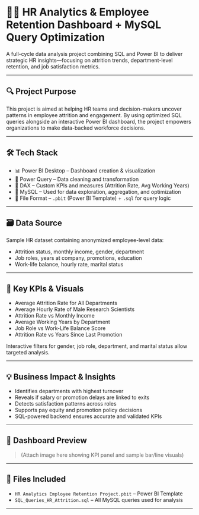 
# 🧑‍💼 HR Analytics & Employee Retention Dashboard + MySQL Query Optimization

A full-cycle data analysis project combining SQL and Power BI to deliver strategic HR insights—focusing on attrition trends, department-level retention, and job satisfaction metrics.

---

## 🔍 Project Purpose

This project is aimed at helping HR teams and decision-makers uncover patterns in employee attrition and engagement. By using optimized SQL queries alongside an interactive Power BI dashboard, the project empowers organizations to make data-backed workforce decisions.

---

## 🛠️ Tech Stack

- 📊 Power BI Desktop – Dashboard creation & visualization
- 📂 Power Query – Data cleaning and transformation
- 🧠 DAX – Custom KPIs and measures (Attrition Rate, Avg Working Years)
- 🧮 MySQL – Used for data exploration, aggregation, and optimization
- 📁 File Format – `.pbit` (Power BI Template) + `.sql` for query logic

---

## 🗃️ Data Source

Sample HR dataset containing anonymized employee-level data:
- Attrition status, monthly income, gender, department
- Job roles, years at company, promotions, education
- Work-life balance, hourly rate, marital status

---

## 📌 Key KPIs & Visuals

- Average Attrition Rate for All Departments  
- Average Hourly Rate of Male Research Scientists  
- Attrition Rate vs Monthly Income  
- Average Working Years by Department  
- Job Role vs Work-Life Balance Score  
- Attrition Rate vs Years Since Last Promotion  

Interactive filters for gender, job role, department, and marital status allow targeted analysis.

---

## 💡 Business Impact & Insights

- Identifies departments with highest turnover
- Reveals if salary or promotion delays are linked to exits
- Detects satisfaction patterns across roles
- Supports pay equity and promotion policy decisions
- SQL-powered backend ensures accurate and validated KPIs

---

## 📸 Dashboard Preview

> (Attach image here showing KPI panel and sample bar/line visuals)

---

## 📂 Files Included

- `HR Analytics Employee Retention Project.pbit` – Power BI Template
- `SQL_Queries_HR_Attrition.sql` – All MySQL queries used for analysis

---


